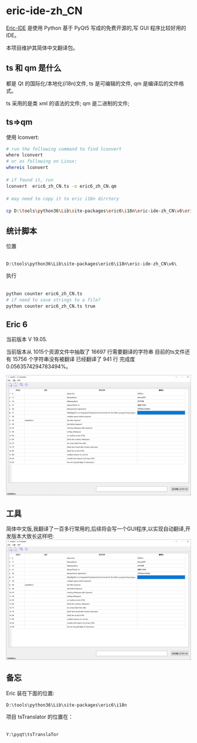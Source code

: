 # eric-ide-zh_CN


[Eric-IDE](https://sourceforge.net/projects/eric-ide/files/eric6/stable/) 是使用 Python 基于 PyQt5 写成的免费开源的,写 GUI 程序比较好用的 IDE。

本项目维护其简体中文翻译包。




## ts 和 qm 是什么

都是 Qt 的国际化/本地化(i18n)文件, ts 是可编辑的文件, qm 是编译后的文件格式。

ts 采用的是类 xml 的语法的文件;
qm 是二进制的文件;



## ts=>qm
使用 lconvert:
```bash
# run the following command to find lconvert
where lconvert
# or as following on Linux:
whereis lconvert

# if found it, run
lconvert  eric6_zh_CN.ts -o eric6_zh_CN.qm

# may need to copy it to eric i18n dirctory

cp D:\tools\python36\Lib\site-packages\eric6\i18n\eric-ide-zh_CN\v6\eric6_zh_CN.qm D:\tools\python36\Lib\site-packages\eric6\i18n

```

## 统计脚本
位置
```

D:\tools\python36\Lib\site-packages\eric6\i18n\eric-ide-zh_CN\v6\

```
执行
```bash

python counter eric6_zh_CN.ts
# if need to save strings to a file?
python counter eric6_zh_CN.ts true

```

## Eric 6

当前版本 V 19.05.

当前版本从 1015个资源文件中抽取了 16697 行需要翻译的字符串
目前的ts文件还有 15756 个字符串没有被翻译
已经翻译了 941 行
完成度 0.0563574294783494%。

![screenshot/0002.png](./screenshot/0001.png)

## 工具

简体中文版,我翻译了一百多行常用的,后续将会写一个GUI程序,以实现自动翻译,开发版本大致长这样吧:
![screenshot/0001.png](./screenshot/0001.png)

## 备忘
Eric 装在下面的位置:
```
D:\tools\python36\Lib\site-packages\eric6\i18n

```
项目 tsTranslator 的位置在：
```

Y:\pyqt\tsTranslaTor

```
